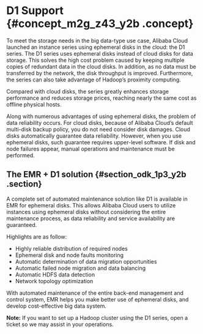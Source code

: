 # D1 Support {#concept_m2g_z43_y2b .concept}

To meet the storage needs in the big data-type use case, Alibaba Cloud launched an instance series using ephemeral disks in the cloud: the D1 series. The D1 series uses ephemeral disks instead of cloud disks for data storage. This solves the high cost problem caused by keeping multiple copies of redundant data in the cloud disks. In addition, as no data must be transferred by the network, the disk throughput is improved. Furthermore, the series can also take advantage of Hadoop’s proximity computing.

Compared with cloud disks, the series greatly enhances storage performance and reduces storage prices, reaching nearly the same cost as offline physical hosts.

Along with numerous advantages of using ephemeral disks, the problem of data reliability occurs. For cloud disks, because of Alibaba Cloud’s default multi-disk backup policy, you do not need consider disk damages. Cloud disks automatically guarantee data reliability. However, when you use ephemeral disks, such guarantee requires upper-level software. If disk and node failures appear, manual operations and maintenance must be performed.

## The EMR + D1 solution {#section_odk_1p3_y2b .section}

A complete set of automated maintenance solution like D1 is available in EMR for ephemeral disks. This allows Alibaba Cloud users to utilize instances using ephemeral disks without considering the entire maintenance process, as data reliability and service availability are guaranteed.

Highlights are as follow:

-   Highly reliable distribution of required nodes
-   Ephemeral disk and node faults monitoring
-   Automatic determination of data migration opportunities
-   Automatic failed node migration and data balancing
-   Automatic HDFS data detection
-   Network topology optimization

With automated maintenance of the entire back-end management and control system, EMR helps you make better use of ephemeral disks, and develop cost-effective big data system.

**Note:** If you want to set up a Hadoop cluster using the D1 series, open a ticket so we may assist in your operations.

